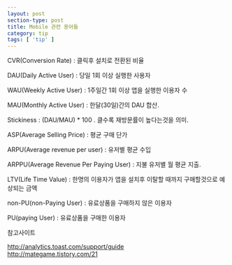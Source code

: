 ```yaml
---
layout: post
section-type: post
title: Mobile 관련 용어들
category: tip
tags: [ 'tip' ]
---
```


CVR(Conversion Rate) : 클릭후 설치로 전환된 비율

DAU(Daily Active User) : 당일 1회 이상 실행한 사용자

WAU(Weekly Active User) : 1주일간 1회 이상 앱을 실행한 이용자 수

MAU(Monthly Active User) : 한달(30일)간의 DAU 합산.

Stickiness : (DAU/MAU) * 100 . 클수록 재방문률이 높다는것을 의미.

ASP(Average Selling Price) : 평균 구매 단가

ARPU(Average revenue per user) : 유저별 평균 수입

ARPPU(Average Revenue Per Paying User) : 지불 유저별 월 평균 지출.

LTV(Life Time Value) : 한명의 이용자가 앱을 설치후 이탈할 때까지 구매할것으로 예상되는 금액

non-PU(non-Paying User) : 유료상품을 구매하지 않은 이용자

PU(paying User) : 유료상품을 구매한 이용자



참고사이트
>
<http://analytics.toast.com/support/guide>  
<http://mategame.tistory.com/21>
